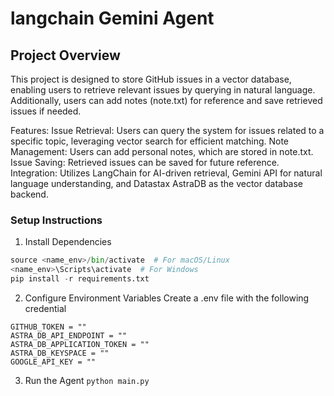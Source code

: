# langchain Gemini Agent

## Project Overview
This project is designed to store GitHub issues in a vector database, enabling users to retrieve relevant issues by querying in natural language. Additionally, users can add notes (note.txt) for reference and save retrieved issues if needed.

Features:
Issue Retrieval: Users can query the system for issues related to a specific topic, leveraging vector search for efficient matching.
Note Management: Users can add personal notes, which are stored in note.txt.
Issue Saving: Retrieved issues can be saved for future reference.
Integration: Utilizes LangChain for AI-driven retrieval, Gemini API for natural language understanding, and Datastax AstraDB as the vector database backend.

### Setup Instructions
1. Install Dependencies


``` python -m venv <name_env>
source <name_env>/bin/activate  # For macOS/Linux
<name_env>\Scripts\activate  # For Windows
pip install -r requirements.txt
 ```

2. Configure Environment Variables
Create a .env file with the following credential

``` 
GITHUB_TOKEN = ""
ASTRA_DB_API_ENDPOINT = ""
ASTRA_DB_APPLICATION_TOKEN = ""
ASTRA_DB_KEYSPACE = ""
GOOGLE_API_KEY = ""
```
3. Run the Agent
```python main.py```


